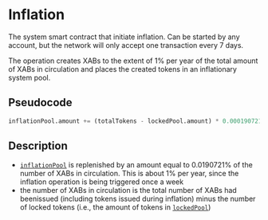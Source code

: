 # Inflation

The system smart contract that initiate inflation. Can be started by any account, but the network will only accept one transaction every 7 days.

The operation creates XABs to the extent of 1% per year of the total amount of XABs in circulation and places the created tokens in an inflationary system pool.

## Pseudocode

```python
inflationPool.amount += (totalTokens - lockedPool.amount) * 0.000190721
```

## Description

- [`inflationPool`][1] is replenished by an amount equal to 0.0190721% of the number of XABs in circulation. This is about 1% per year, since the inflation operation is being triggered once a week
- the number of XABs in circulation is the total number of XABs had beenissued (including tokens issued during inflation) minus the number of locked tokens (i.e., the amount of tokens in [`lockedPool`][2])

[1]: ../glossary/system-pools.md#inflationpool
[2]: ../glossary/system-pools.md#lockedpool
